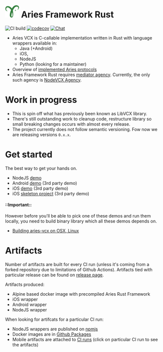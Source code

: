 # <img alt="Hyperledger Aries logo" src="docs/aries-logo.png" width="45px" /> Aries Framework Rust

![CI build](https://github.com/hyperledger/aries-vcx/workflows/CI/badge.svg)
[![codecov](https://codecov.io/gh/hyperledger/aries-vcx/branch/master/graph/badge.svg)](https://codecov.io/gh/hyperledger/aries-vcx)
[![Chat](https://raw.githubusercontent.com/hyperledger/chat-assets/master/aries-vcx.svg)](https://chat.hyperledger.org/channel/aries-vcx)


- Aries VCX is C-callable implementation written in Rust with language wrappers available in:
  - Java (+Android)
  - iOS, 
  - NodeJS
  - Python (looking for a maintainer)  
- Overview of [implemented Aries protocols](./aries.md)
- Aries Framework Rust requires [mediator agency](https://github.com/hyperledger/aries-rfcs/blob/master/concepts/0046-mediators-and-relays/README.md).
  Currently, the only such agency is [NodeVCX Agency](https://github.com/AbsaOSS/vcxagencynode/).    
  
# Work in progress
- This is spin off what has previously been known as LibVCX library. 
- There's still outstanding work to cleanup code, restructure library so small breaking changes occurs with almost every release.
- The project currently does not follow semantic versioning. Fow now we are releasing versions `0.x.x`. 

# Get started
The best way to get your hands on.  
* NodeJS [demo](https://github.com/hyperledger/aries-vcx/tree/master/wrappers/node)
* Android [demo](https://github.com/sktston/vcx-demo-android)  (3rd party demo)
* iOS [demo](https://github.com/sktston/vcx-demo-ios) (3rd party demo)
* iOS [skeleton project](https://github.com/sktston/vcx-skeleton-ios) (3rd party demo)

#### ::Important::
However before you'll be able to pick one of these demos and run them locally, you need to build binary library which
all these demos depends on.  
- [Building aries-vcx on OSX, Linux](./docs/build-general.md)

# Artifacts
Number of artifacts are built for every CI run (unless it's coming from a forked repository due to limitations of Github Actions). 
Artifacts tied with particular release can be found on 
 [release page](https://github.com/hyperledger/aries-vcx/releases).
 
Artifacts produced:
- Alpine based docker image with precompiled Aries Rust Framework
- iOS wrapper
- Android wrapper
- NodeJS wrapper

When looking for artifcats for a particular CI run:
- NodeJS wrappers are published on [npmjs](https://www.npmjs.com/package/@hyperledger/node-vcx-wrapper)
- Docker images are in [Github Packages](https://github.com/hyperledger/aries-vcx/packages)
- Mobile artifacts are attached to [CI runs](https://github.com/hyperledger/aries-vcx/actions) (click on particular CI run to
  see the artifacts)
